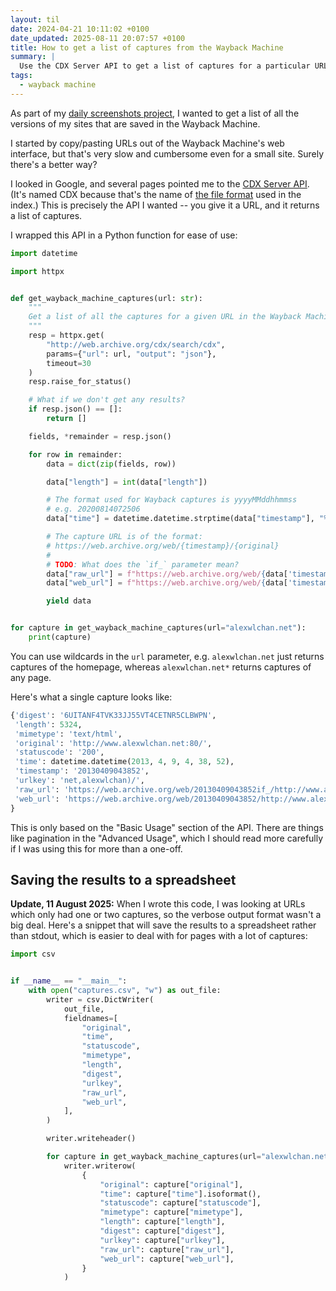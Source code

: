 ```yaml
---
layout: til
date: 2024-04-21 10:11:02 +0100
date_updated: 2025-08-11 20:07:57 +0100
title: How to get a list of captures from the Wayback Machine
summary: |
  Use the CDX Server API to get a list of captures for a particular URL.
tags:
  - wayback machine
---
```

As part of my [daily screenshots project][daily_screenshots], I wanted to get a list of all the versions of my sites that are saved in the Wayback Machine.

I started by copy/pasting URLs out of the Wayback Machine's web interface, but that's very slow and cumbersome even for a small site.
Surely there's a better way?

I looked in Google, and several pages pointed me to the [CDX Server API][api].
(It's named CDX because that's the name of [the file format][cdx] used in the index.)
This is precisely the API I wanted -- you give it a URL, and it returns a list of captures.

I wrapped this API in a Python function for ease of use:

```python
import datetime

import httpx


def get_wayback_machine_captures(url: str):
    """
    Get a list of all the captures for a given URL in the Wayback Machine.
    """
    resp = httpx.get(
        "http://web.archive.org/cdx/search/cdx",
        params={"url": url, "output": "json"},
        timeout=30
    )
    resp.raise_for_status()

    # What if we don't get any results?
    if resp.json() == []:
        return []

    fields, *remainder = resp.json()

    for row in remainder:
        data = dict(zip(fields, row))

        data["length"] = int(data["length"])

        # The format used for Wayback captures is yyyyMMddhhmmss
        # e.g. 20200814072506
        data["time"] = datetime.datetime.strptime(data["timestamp"], "%Y%m%d%H%M%S")

        # The capture URL is of the format:
        # https://web.archive.org/web/{timestamp}/{original}
        #
        # TODO: What does the `if_` parameter mean?
        data["raw_url"] = f"https://web.archive.org/web/{data['timestamp']}if_/{data['original']}"
        data["web_url"] = f"https://web.archive.org/web/{data['timestamp']}/{data['original']}"

        yield data


for capture in get_wayback_machine_captures(url="alexwlchan.net"):
    print(capture)
```

You can use wildcards in the `url` parameter, e.g. `alexwlchan.net` just returns captures of the homepage, whereas `alexwlchan.net*` returns captures of any page.

Here's what a single capture looks like:

```python
{'digest': '6UITANF4TVK33JJ55VT4CETNR5CLBWPN',
 'length': 5324,
 'mimetype': 'text/html',
 'original': 'http://www.alexwlchan.net:80/',
 'statuscode': '200',
 'time': datetime.datetime(2013, 4, 9, 4, 38, 52),
 'timestamp': '20130409043852',
 'urlkey': 'net,alexwlchan)/',
 'raw_url': 'https://web.archive.org/web/20130409043852if_/http://www.alexwlchan.net:80/',
 'web_url': 'https://web.archive.org/web/20130409043852/http://www.alexwlchan.net:80/',
}
```

This is only based on the "Basic Usage" section of the API.
There are things like pagination in the "Advanced Usage", which I should read more carefully if I was using this for more than a one-off.

[daily_screenshots]: https://github.com/alexwlchan/daily-screenshots
[api]: https://archive.org/developers/wayback-cdx-server.html
[cdx]: https://archive.org/web/researcher/cdx_file_format.php

## Saving the results to a spreadsheet

**Update, 11 August 2025:**
When I wrote this code, I was looking at URLs which only had one or two captures, so the verbose output format wasn't a big deal.
Here's a snippet that will save the results to a spreadsheet rather than stdout, which is easier to deal with for pages with a lot of captures:

```python
import csv


if __name__ == "__main__":
    with open("captures.csv", "w") as out_file:
        writer = csv.DictWriter(
            out_file,
            fieldnames=[
                "original",
                "time",
                "statuscode",
                "mimetype",
                "length",
                "digest",
                "urlkey",
                "raw_url",
                "web_url",
            ],
        )

        writer.writeheader()

        for capture in get_wayback_machine_captures(url="alexwlchan.net"):
            writer.writerow(
                {
                    "original": capture["original"],
                    "time": capture["time"].isoformat(),
                    "statuscode": capture["statuscode"],
                    "mimetype": capture["mimetype"],
                    "length": capture["length"],
                    "digest": capture["digest"],
                    "urlkey": capture["urlkey"],
                    "raw_url": capture["raw_url"],
                    "web_url": capture["web_url"],
                }
            )
```

